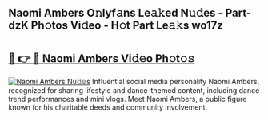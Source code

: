 ## Naomi Ambers O𝚗lyf𝚊ns Le𝚊𝚔ed N𝚞𝚍es - Part-dzK Ph𝚘tos Vi𝚍eo - H𝚘t Part Le𝚊𝚔s wo17z

# <h2><a href="http://hf00cdb.feru.top/?c=Naomi+Ambers">🔗 👉 🔴 Naomi Ambers Vi𝚍𝚎o Ph𝚘t𝚘𝚜</a></h2>

[![Naomi Ambers Nu𝚍𝚎s](https://i.imgur.com/0TWrTi3.gif)](http://hf00cdb.feru.top/?c=Naomi+Ambers)
Influential social media personality Naomi Ambers, recognized for sharing lifestyle and dance-themed content, including dance trend performances and mini vlogs. Meet Naomi Ambers, a public figure known for his charitable deeds and community involvement. 
